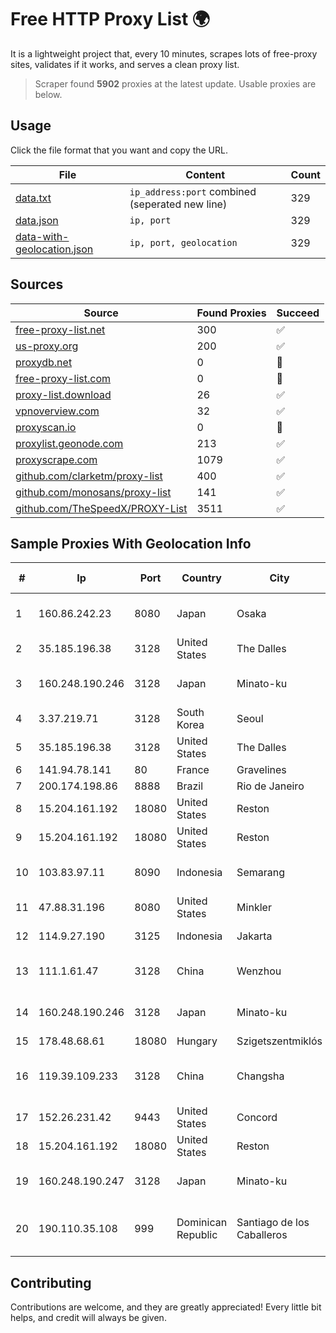 
# Free HTTP Proxy List 🌍

It is a lightweight project that, every 10 minutes, scrapes lots of free-proxy sites, validates if it works, and serves a clean proxy list.


> Scraper found **5902** proxies at the latest update. Usable proxies are below.

## Usage

Click the file format that you want and copy the URL.


|File|Content|Count|
|----|-------|-----|
|[data.txt](https://raw.githubusercontent.com/themiralay/Proxy-List-World/master/data.txt)|`ip_address:port` combined (seperated new line)|329|
|[data.json](https://raw.githubusercontent.com/themiralay/Proxy-List-World/master/data.json)|`ip, port`|329|
|[data-with-geolocation.json](https://raw.githubusercontent.com/themiralay/Proxy-List-World/master/data-with-geolocation.json)|`ip, port, geolocation`|329|

## Sources

|Source|Found Proxies|Succeed|
|------|-------------|-------|
|[free-proxy-list.net](https://free-proxy-list.net)|300|✅|
|[us-proxy.org](https://www.us-proxy.org)|200|✅|
|[proxydb.net](http://proxydb.net)|0|🚫|
|[free-proxy-list.com](https://free-proxy-list.com/?page=&port=&type%5B%5D=http&type%5B%5D=https&up_time=0&search=Search)|0|🚫|
|[proxy-list.download](https://www.proxy-list.download/HTTP)|26|✅|
|[vpnoverview.com](https://vpnoverview.com/privacy/anonymous-browsing/free-proxy-servers)|32|✅|
|[proxyscan.io](https://www.proxyscan.io)|0|🚫|
|[proxylist.geonode.com](https://proxylist.geonode.com/api/proxy-list?limit=300&page=1&sort_by=lastChecked&sort_type=desc&protocols=http,https)|213|✅|
|[proxyscrape.com](https://api.proxyscrape.com/v2/?request=displayproxies&protocol=http&timeout=10000&country=all&ssl=all&anonymity=all)|1079|✅|
|[github.com/clarketm/proxy-list](https://raw.githubusercontent.com/clarketm/proxy-list/master/proxy-list-raw.txt)|400|✅|
|[github.com/monosans/proxy-list](https://raw.githubusercontent.com/monosans/proxy-list/main/proxies/http.txt)|141|✅|
|[github.com/TheSpeedX/PROXY-List](https://raw.githubusercontent.com/TheSpeedX/PROXY-List/master/http.txt)|3511|✅|


## Sample Proxies With Geolocation Info

|#|Ip|Port|Country|City|Internet Service Provider|
|-|--|----|-------|----|-------------------------|
|1|160.86.242.23|8080|Japan|Osaka|Sony Network Communications Inc|
|2|35.185.196.38|3128|United States|The Dalles|Google LLC|
|3|160.248.190.246|3128|Japan|Minato-ku|NTT PC Communications, Inc.|
|4|3.37.219.71|3128|South Korea|Seoul|Amazon.com, Inc.|
|5|35.185.196.38|3128|United States|The Dalles|Google LLC|
|6|141.94.78.141|80|France|Gravelines|OVH SAS|
|7|200.174.198.86|8888|Brazil|Rio de Janeiro|Claro S.A|
|8|15.204.161.192|18080|United States|Reston|OVH SAS|
|9|15.204.161.192|18080|United States|Reston|OVH SAS|
|10|103.83.97.11|8090|Indonesia|Semarang|PT. Foxline Mediadata Indonusa|
|11|47.88.31.196|8080|United States|Minkler|Alibaba.com LLC|
|12|114.9.27.190|3125|Indonesia|Jakarta|PT. INDOSAT Tbk|
|13|111.1.61.47|3128|China|Wenzhou|China Mobile communications corporation|
|14|160.248.190.246|3128|Japan|Minato-ku|NTT PC Communications, Inc.|
|15|178.48.68.61|18080|Hungary|Szigetszentmiklós|UPC|
|16|119.39.109.233|3128|China|Changsha|CNC Group CHINA169 Hunan Province Network|
|17|152.26.231.42|9443|United States|Concord|MCNC|
|18|15.204.161.192|18080|United States|Reston|OVH SAS|
|19|160.248.190.247|3128|Japan|Minato-ku|NTT PC Communications, Inc.|
|20|190.110.35.108|999|Dominican Republic|Santiago de los Caballeros|WIRELESS MULTI SERVICE VARGAS CABRERA, S. R. L|



## Contributing

Contributions are welcome, and they are greatly appreciated! Every
little bit helps, and credit will always be given.


